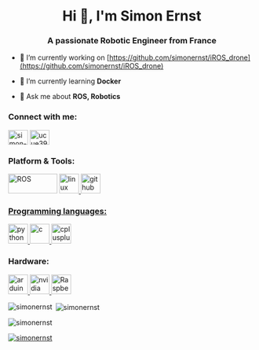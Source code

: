 <h1 align="center">Hi 👋, I'm Simon Ernst</h1>
<h3 align="center">A passionate Robotic Engineer from France</h3>


- 🔭 I’m currently working on [https://github.com/simonernst/iROS_drone](https://github.com/simonernst/iROS_drone)

- 🌱 I’m currently learning **Docker**

- 💬 Ask me about **ROS, Robotics**

<h3 align="left">Connect with me:</h3>
<p align="left">
<a href="https://linkedin.com/in/simon-ernst" target="blank"><img align="center" src="https://cdn.jsdelivr.net/npm/simple-icons@3.0.1/icons/linkedin.svg" alt="simon-ernst" height="30" width="40" /></a>
<a href="https://www.youtube.com/channel/UCue39wJws6HaM26L7ggLg3g" target="blank"><img align="center" src="https://cdn.jsdelivr.net/npm/simple-icons@3.0.1/icons/youtube.svg" alt="ucue39wjws6ham26l7gglg3g" height="30" width="40" /></a>
</p>

<h3 align="left">Platform & Tools:</h3>
<p align="left"> 
<a href="https://www.ros.org/" target="_blank"> <img src="https://www.ros.org/wp-content/uploads/2013/10/rosorg-logo1.png" alt="ROS" width="100" height="40"/></a> 
<a href="https://www.linux.org/" target="_blank"> <img src="https://devicons.github.io/devicon/devicon.git/icons/linux/linux-original.svg" alt="linux" width="40" height="40"/>
<a href="https://www.github.com/" target="_blank"> <img src="https://github.githubassets.com/favicons/favicon.png" alt="github" width="40" height="40"/>
</p>
  
<h3 align="left">Programming languages:</h3>
<p align="left"> 
<a href="https://www.python.org" target="_blank"> <img src="https://devicons.github.io/devicon/devicon.git/icons/python/python-original.svg" alt="python" width="40" height="40"/> </a> 
<a href="https://www.cprogramming.com/" target="_blank"> <img src="https://devicons.github.io/devicon/devicon.git/icons/c/c-original.svg" alt="c" width="40" height="40"/> </a> <a href="https://www.w3schools.com/cpp/" target="_blank"> <img src="https://devicons.github.io/devicon/devicon.git/icons/cplusplus/cplusplus-original.svg" alt="cplusplus" width="40" height="40"/> </a>  
</p>

<h3 align="left">Hardware:</h3>
<p align="left"> 
<a href="https://www.arduino.cc/" target="_blank"> <img src="https://cdn.worldvectorlogo.com/logos/arduino-1.svg" alt="arduino" width="40" height="40"/> </a>
<a href="https://www.nvidia.com/" target="_blank"> <img src="https://icons.iconarchive.com/icons/martz90/circle-addon1/256/nvidia-icon.png" alt="nvidia jetson" width="40" height="40"/> </a>
<a href="https://www.raspberrypi.org/" target="_blank"> <img src="https://www.raspberrypi.org/homepage-9df4b/favicon.png" alt="Raspberry Pi" width="40" height="40"/> </a>
</p>

<p><img align="left" src="https://github-readme-stats.vercel.app/api/top-langs?username=simonernst&show_icons=true&locale=en&layout=compact" alt="simonernst" /></p>

<p>&nbsp;<img align="center" src="https://github-readme-stats.vercel.app/api?username=simonernst&show_icons=true&locale=en" alt="simonernst" /></p>

<p align="left"> <img src="https://komarev.com/ghpvc/?username=simonernst&label=Profile%20views&color=0e75b6&style=flat" alt="simonernst" /> </p>

<p align="left"> <a href="https://github.com/ryo-ma/github-profile-trophy"><img src="https://github-profile-trophy.vercel.app/?username=simonernst" alt="simonernst" /></a> </p>


